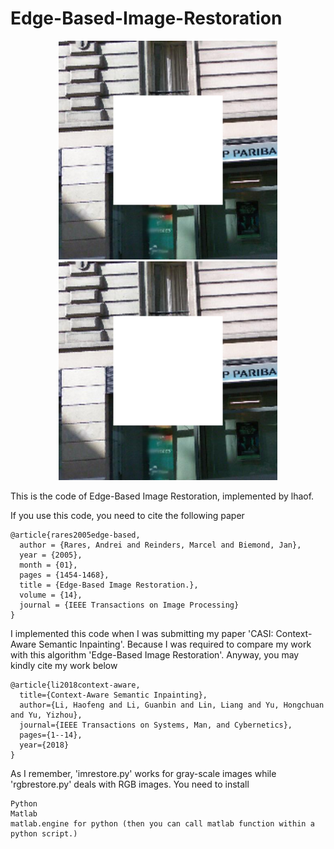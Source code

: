 # Edge-Based-Image-Restoration
<p align="center">
  <img src="input_0021.png" width="350" title="hover text">
  <img src="input_0021.png" width="350" alt="accessibility text">
</p>

This is the code of Edge-Based Image Restoration, implemented by lhaof.

If you use this code, you need to cite the following paper
```
@article{rares2005edge-based,
  author = {Rares, Andrei and Reinders, Marcel and Biemond, Jan},
  year = {2005},
  month = {01},
  pages = {1454-1468},
  title = {Edge-Based Image Restoration.},
  volume = {14},
  journal = {IEEE Transactions on Image Processing}
}
```
I implemented this code when I was submitting my paper 'CASI: Context-Aware Semantic Inpainting'. Because I was required to compare my work with this algorithm 'Edge-Based Image Restoration'. Anyway, you may kindly cite my work below
```
@article{li2018context-aware,
  title={Context-Aware Semantic Inpainting},
  author={Li, Haofeng and Li, Guanbin and Lin, Liang and Yu, Hongchuan and Yu, Yizhou},
  journal={IEEE Transactions on Systems, Man, and Cybernetics},
  pages={1--14},
  year={2018}
}
```
As I remember, 'imrestore.py' works for gray-scale images while 'rgbrestore.py' deals with RGB images.
You need to install
```
Python
Matlab
matlab.engine for python (then you can call matlab function within a python script.)
```
